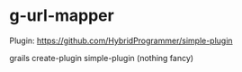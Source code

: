# g-url-mapper

Plugin: https://github.com/HybridProgrammer/simple-plugin

grails create-plugin simple-plugin (nothing fancy)